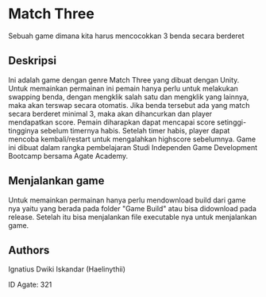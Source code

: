 # Match Three

Sebuah game dimana kita harus mencocokkan 3 benda secara berderet

## Deskripsi
Ini adalah game dengan genre Match Three yang dibuat dengan Unity. Untuk memainkan permainan ini pemain hanya perlu untuk melakukan swapping benda, dengan mengklik salah satu dan mengklik yang lainnya, maka akan terswap secara otomatis. Jika benda tersebut ada yang match secara berderet minimal 3, maka akan dihancurkan dan player mendapatkan score. Pemain diharapkan dapat mencapai score setinggi-tingginya sebelum timernya habis. Setelah timer habis, player dapat mencoba kembali/restart untuk mengalahkan highscore sebelumnya. Game ini dibuat dalam rangka pembelajaran Studi Independen Game Development Bootcamp bersama Agate Academy.

## Menjalankan game
Untuk memainkan permainan hanya perlu mendownload build dari game nya yaitu yang berada pada folder "Game Build" atau bisa didownload pada release. Setelah itu bisa menjalankan file executable nya untuk menjalankan game.

## Authors
Ignatius Dwiki Iskandar (Haelinythii)

ID Agate: 321